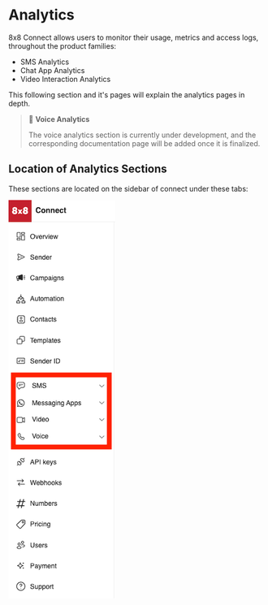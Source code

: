 # Analytics

8x8 Connect allows users to monitor their usage, metrics and access logs, throughout the product families:

* SMS Analytics
* Chat App Analytics
* Video Interaction Analytics

This following section and it's pages will explain the analytics pages in depth.

> 📘 **Voice Analytics**
>
> The voice analytics section is currently under development, and the corresponding documentation page will be added once it is finalized.
>
>

## Location of Analytics Sections

These sections are located on the sidebar of connect under these tabs:

![](../images/5a13179-image.png)
